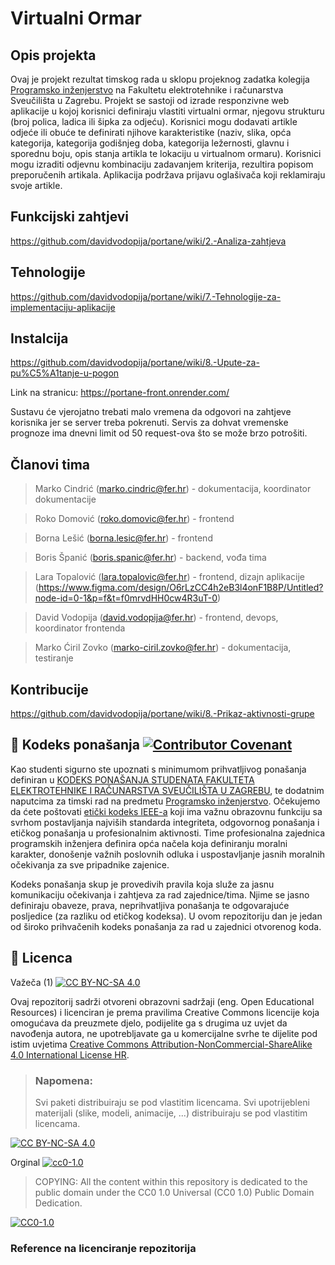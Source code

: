 # Virtualni Ormar

## Opis projekta
Ovaj je projekt rezultat timskog rada u sklopu projeknog zadatka kolegija [Programsko inženjerstvo](https://www.fer.unizg.hr/predmet/proinz) na Fakultetu elektrotehnike i računarstva Sveučilišta u Zagrebu. 
Projekt se sastoji od izrade responzivne web aplikacije u kojoj korisnici definiraju vlastiti virtualni ormar, njegovu strukturu (broj polica, ladica ili šipka za odjeću). 
Korisnici mogu dodavati artikle odjeće ili obuće te definirati njihove karakteristike (naziv, slika, opća kategorija, kategorija godišnjeg doba, kategorija ležernosti, glavnu i sporednu boju, opis stanja artikla te lokaciju u virtualnom ormaru). 
Korisnici mogu izraditi odjevnu kombinaciju zadavanjem kriterija, rezultira popisom preporučenih artikala. 
Aplikacija podržava prijavu oglašivača koji reklamiraju svoje artikle.

## Funkcijski zahtjevi

https://github.com/davidvodopija/portane/wiki/2.-Analiza-zahtjeva

## Tehnologije

https://github.com/davidvodopija/portane/wiki/7.-Tehnologije-za-implementaciju-aplikacije

## Instalcija

https://github.com/davidvodopija/portane/wiki/8.-Upute-za-pu%C5%A1tanje-u-pogon

Link na stranicu: https://portane-front.onrender.com/

Sustavu će vjerojatno trebati malo vremena da odgovori na zahtjeve korisnika jer se server treba pokrenuti.
Servis za dohvat vremenske prognoze ima dnevni limit od 50 request-ova što se može brzo potrošiti.

## Članovi tima 

> Marko Cindrić (marko.cindric@fer.hr) - dokumentacija, koordinator dokumentacije

> Roko Domović (roko.domovic@fer.hr) - frontend

> Borna Lešić (borna.lesic@fer.hr) - frontend

> Boris Španić (boris.spanic@fer.hr) - backend, vođa tima

> Lara Topalović (lara.topalovic@fer.hr) - frontend, dizajn aplikacije (https://www.figma.com/design/O6rLzCC4h2eB3l4onF1B8P/Untitled?node-id=0-1&p=f&t=f0mrvdHH0cw4R3uT-0)

> David Vodopija (david.vodopija@fer.hr) - frontend, devops, koordinator frontenda

> Marko Ćiril Zovko (marko-ciril.zovko@fer.hr) - dokumentacija, testiranje

## Kontribucije
https://github.com/davidvodopija/portane/wiki/8.-Prikaz-aktivnosti-grupe

## 📝 Kodeks ponašanja [![Contributor Covenant](https://img.shields.io/badge/Contributor%20Covenant-2.1-4baaaa.svg)](CODE_OF_CONDUCT.md)
Kao studenti sigurno ste upoznati s minimumom prihvatljivog ponašanja definiran u [KODEKS PONAŠANJA STUDENATA FAKULTETA ELEKTROTEHNIKE I RAČUNARSTVA SVEUČILIŠTA U ZAGREBU](https://www.fer.hr/_download/repository/Kodeks_ponasanja_studenata_FER-a_procisceni_tekst_2016%5B1%5D.pdf), te dodatnim naputcima za timski rad na predmetu [Programsko inženjerstvo](https://wwww.fer.hr).
Očekujemo da ćete poštovati [etički kodeks IEEE-a](https://www.ieee.org/about/corporate/governance/p7-8.html) koji ima važnu obrazovnu funkciju sa svrhom postavljanja najviših standarda integriteta, odgovornog ponašanja i etičkog ponašanja u profesionalnim aktivnosti. Time profesionalna zajednica programskih inženjera definira opća načela koja definiranju  moralni karakter, donošenje važnih poslovnih odluka i uspostavljanje jasnih moralnih očekivanja za sve pripadnike zajenice.

Kodeks ponašanja skup je provedivih pravila koja služe za jasnu komunikaciju očekivanja i zahtjeva za rad zajednice/tima. Njime se jasno definiraju obaveze, prava, neprihvatljiva ponašanja te  odgovarajuće posljedice (za razliku od etičkog kodeksa). U ovom repozitoriju dan je jedan od široko prihvačenih kodeks ponašanja za rad u zajednici otvorenog koda.

## 📝 Licenca
Važeča (1)
[![CC BY-NC-SA 4.0][cc-by-nc-sa-shield]][cc-by-nc-sa]

Ovaj repozitorij sadrži otvoreni obrazovni sadržaji (eng. Open Educational Resources)  i licenciran je prema pravilima Creative Commons licencije koja omogućava da preuzmete djelo, podijelite ga s drugima uz 
uvjet da navođenja autora, ne upotrebljavate ga u komercijalne svrhe te dijelite pod istim uvjetima [Creative Commons Attribution-NonCommercial-ShareAlike 4.0 International License HR][cc-by-nc-sa].
>
> ### Napomena:
>
> Svi paketi distribuiraju se pod vlastitim licencama.
> Svi upotrijebleni materijali  (slike, modeli, animacije, ...) distribuiraju se pod vlastitim licencama.

[![CC BY-NC-SA 4.0][cc-by-nc-sa-image]][cc-by-nc-sa]

[cc-by-nc-sa]: https://creativecommons.org/licenses/by-nc/4.0/deed.hr 
[cc-by-nc-sa-image]: https://licensebuttons.net/l/by-nc-sa/4.0/88x31.png
[cc-by-nc-sa-shield]: https://img.shields.io/badge/License-CC%20BY--NC--SA%204.0-lightgrey.svg

Orginal [![cc0-1.0][cc0-1.0-shield]][cc0-1.0]
>
>COPYING: All the content within this repository is dedicated to the public domain under the CC0 1.0 Universal (CC0 1.0) Public Domain Dedication.
>
[![CC0-1.0][cc0-1.0-image]][cc0-1.0]

[cc0-1.0]: https://creativecommons.org/licenses/by/1.0/deed.en
[cc0-1.0-image]: https://licensebuttons.net/l/by/1.0/88x31.png
[cc0-1.0-shield]: https://img.shields.io/badge/License-CC0--1.0-lightgrey.svg

### Reference na licenciranje repozitorija
